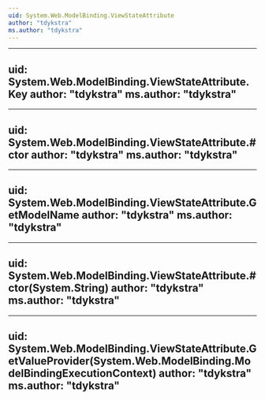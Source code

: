 ```yaml
---
uid: System.Web.ModelBinding.ViewStateAttribute
author: "tdykstra"
ms.author: "tdykstra"
---
```


---
uid: System.Web.ModelBinding.ViewStateAttribute.Key
author: "tdykstra"
ms.author: "tdykstra"
---

---
uid: System.Web.ModelBinding.ViewStateAttribute.#ctor
author: "tdykstra"
ms.author: "tdykstra"
---

---
uid: System.Web.ModelBinding.ViewStateAttribute.GetModelName
author: "tdykstra"
ms.author: "tdykstra"
---

---
uid: System.Web.ModelBinding.ViewStateAttribute.#ctor(System.String)
author: "tdykstra"
ms.author: "tdykstra"
---

---
uid: System.Web.ModelBinding.ViewStateAttribute.GetValueProvider(System.Web.ModelBinding.ModelBindingExecutionContext)
author: "tdykstra"
ms.author: "tdykstra"
---
